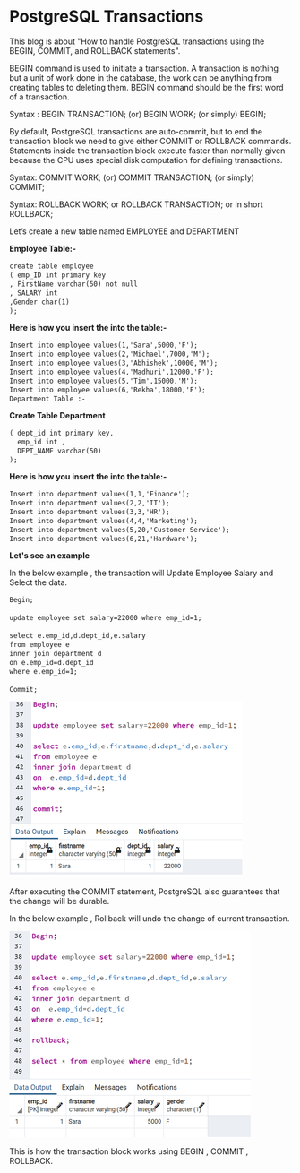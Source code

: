 # PostgreSQL Transactions
                                                 
This blog is about "How to handle PostgreSQL transactions using the BEGIN, COMMIT, and ROLLBACK statements".

BEGIN command is used to initiate a transaction. A transaction is nothing but a unit of work done in the database, the work can be anything from creating tables to deleting them. BEGIN command should be the first word of a transaction.

Syntax :
BEGIN TRANSACTION;  (or) BEGIN WORK; (or simply) BEGIN;

By default, PostgreSQL transactions are auto-commit, but to end the transaction block we need to give either COMMIT or ROLLBACK commands. Statements inside the transaction block execute faster than normally given because the CPU uses special disk computation for defining transactions.

Syntax:
COMMIT WORK; (or) COMMIT TRANSACTION; (or simply) COMMIT;

Syntax:
ROLLBACK WORK; or ROLLBACK TRANSACTION; or in short ROLLBACK;

Let’s create a new table named EMPLOYEE and DEPARTMENT

**Employee Table:-**

~~~
create table employee
( emp_ID int primary key
, FirstName varchar(50) not null
, SALARY int
,Gender char(1)
);
~~~
**Here is how you insert the into the table:-**
~~~
Insert into employee values(1,'Sara',5000,'F');
Insert into employee values(2,'Michael',7000,'M');
Insert into employee values(3,'Abhishek',10000,'M');
Insert into employee values(4,'Madhuri',12000,'F');
Insert into employee values(5,'Tim',15000,'M');
Insert into employee values(6,'Rekha',18000,'F');
Department Table :-
~~~
**Create Table Department**
~~~
( dept_id int primary key,
  emp_id int ,
  DEPT_NAME varchar(50)
);
~~~

**Here is how you insert the into the table:-**

~~~
Insert into department values(1,1,'Finance');
Insert into department values(2,2,'IT');
Insert into department values(3,3,'HR');
Insert into department values(4,4,'Marketing');
Insert into department values(5,20,'Customer Service');
Insert into department values(6,21,'Hardware');
~~~

**Let's see an example** 

In the below example , the transaction will Update Employee Salary and Select the data.

~~~
Begin;
							
update employee set salary=22000 where emp_id=1;
							
select e.emp_id,d.dept_id,e.salary
from employee e
inner join department d
on e.emp_id=d.dept_id
where e.emp_id=1;

Commit;
~~~

![update and select](./images/update.png)


After executing the COMMIT statement, PostgreSQL also guarantees that the change will be durable.

In the below example , Rollback will undo the change of current transaction. 

![update and select](./images/rollback.1.png)

This is how the transaction block works using BEGIN , COMMIT , ROLLBACK. 

